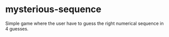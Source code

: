 # mysterious-sequence

Simple game where the user have to guess the right numerical sequence in 4 guesses.
